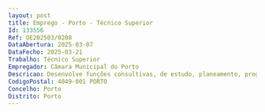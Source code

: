 ```yaml
--- 
layout: post
title: Emprego - Porto - Técnico Superior
Id: 133556
Ref: OE202503/0208
DataAbertura: 2025-03-07
DataFecho: 2025-03-21
Trabalho: Técnico Superior
Empregador: Câmara Municipal do Porto
Descricao: Desenvolve funções consultivas, de estudo, planeamento, programação, avaliação e aplicação de métodos e processos de natureza técnica e ou científica, que fundamentam e preparam a decisão. Procede à avaliação dos processos operacionais, de gestão de risco e do controlo interno, com enfoque na melhoria e no acréscimo de valor  realiza auditorias internas  acompanha as auditorias externas  elabora contraditórios e monitoriza relatórios de auditoria  Procede ao tratamento das denúncias rececionadas através do Canal de Denúncias.
CodigoPostal: 4049-001 PORTO
Concelho: Porto
Distrito: Porto
--- 
```

